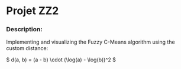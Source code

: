 # Projet ZZ2
### Description:
Implementing and visualizing the Fuzzy C-Means algorithm using the custom distance:

$ d(a, b) = (a - b) \cdot (\log(a) - \log(b))^2 $
